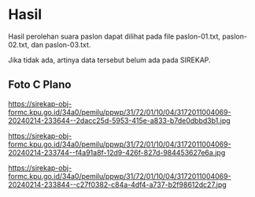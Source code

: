 # Hasil

Hasil perolehan suara paslon dapat dilihat pada file paslon-01.txt, paslon-02.txt, dan paslon-03.txt.

Jika tidak ada, artinya data tersebut belum ada pada SIREKAP.

## Foto C Plano

https://sirekap-obj-formc.kpu.go.id/34a0/pemilu/ppwp/31/72/01/10/04/3172011004069-20240214-233644--2dacc25d-5953-415e-a833-b7de0dbbd3b1.jpg

https://sirekap-obj-formc.kpu.go.id/34a0/pemilu/ppwp/31/72/01/10/04/3172011004069-20240214-233744--f4a91a8f-12d9-426f-827d-984453627e6a.jpg

https://sirekap-obj-formc.kpu.go.id/34a0/pemilu/ppwp/31/72/01/10/04/3172011004069-20240214-233844--c27f0382-c84a-4df4-a737-b2f98612dc27.jpg
